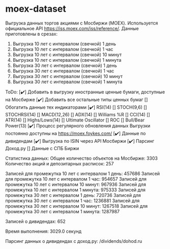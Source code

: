 # moex-dataset

Выгрузка данных торгов акциями с Мосбиржи (MOEX). Используется официальное API https://iss.moex.com/iss/reference/.
Данные приготовлены в срезах:

1) Выгрузка 10 лет с интервалом (свечкой) 1 день
2) Выгрузка 10 лет с интервалом (свечкой) 1 час
3) Выгрузка 10 лет с интервалом (свечкой) 10 минут
4) Выгрузка 10 лет с интервалом (свечкой) 1 минута
5) Выгрузка 30 лет с интервалом (свечкой) 1 день
6) Выгрузка 30 лет с интервалом (свечкой) 1 час
7) Выгрузка 30 лет с интервалом (свечкой) 10 минут
8) Выгрузка 30 лет с интервалом (свечкой) 1 минута

ToDo:
[✔️] Добавить в выгрузку иностранные ценные бумаги, доступные на Мосбирже 
[✔️] Добавить все остальные типы ценных бумаг
[] Обогатить данные тех индикаторами
    [✔️] RSI(14)
    [] STOCH(9,6)
    [] STOCHRSI(14)
    [] MACD(12,26)
    [] ADX(14)
    [] Williams %R
    [] CCI(14)
    [] ATR(14)
    [] Highs/Lows(14)
    [] Ultimate Oscillator
    [] ROC
    [] Bull/Bear Power(13)
[✔️] Процесс регулярного обновления данных
    Выгрузки постоянно доступны на https://moex.foykes.com/
[✔️] Данные по дивидендам
    [✔️] Выгрузка по ISIN через API Мосбиржи
    [✔️] Парсинг Доход.ру
    [] Данные с СПБ Биржи

Статистика данных:
Общее количество объектов на Мосбирже: 3303
Количество акций и депозитарных расписок: 257

Записей для промежутка 10 лет с интервалом 1 день: 457686
Записей для промежутка 10 лет с интервалом 1 час: 954657
Записей для промежутка 10 лет с интервалом 10 минут: 967936
Записей для промежутка 10 лет с интервалом 1 минута: 975333
Записей для промежутка 30 лет с интервалом 1 день: 720736
Записей для промежутка 30 лет с интервалом 1 час: 1236881
Записей для промежутка 30 лет с интервалом 10 минут: 1267518
Записей для промежутка 30 лет с интервалом 1 минута: 1287987

Записей о дивидендах: 652

Время выполнения: 3029.0 секунд



Парсинг данных о дивидендах с доход.ру:
/dividends/dohod.ru
